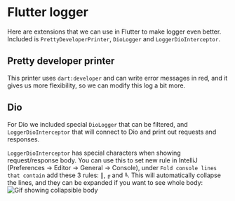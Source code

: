 # Flutter logger

Here are extensions that we can use in Flutter to make logger even better.
Included is `PrettyDeveloperPrinter`, `DioLogger` and `LoggerDioInterceptor`.

## Pretty developer printer
This printer uses `dart:developer` and can write error messages in red, and it gives us more flexibility, so we can modify this log a bit more.

## Dio
For Dio we included special `DioLogger` that can be filtered, and `LoggerDioInterceptor` that will connect to Dio and print out requests and responses.

`LoggerDioInterceptor` has special characters when showing request/response body. You can use this to set new rule in IntelliJ (Preferences -> Editor -> General -> Console), under `Fold console lines that contain` add these 3 rules: `║`, `╔` and `╚`.
This will automatically collapse the lines, and they can be expanded if you want to see whole body:
 ![Gif showing collapsible body][show_body]
 
 [show_body]: ../assets/2020-10-28%2010.38.39.gif